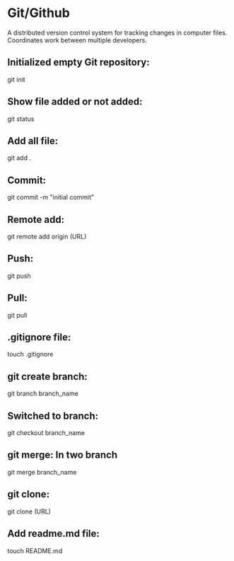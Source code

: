 # Git/Github
A distributed version control system for tracking changes in computer files.
Coordinates work between multiple developers.

## Initialized empty Git repository:
git init

## Show file added or not added:
git status

## Add all file:
git add .

## Commit:
git commit -m "initial commit"


## Remote add:
git remote add origin (URL)

## Push:
git push

## Pull:
git pull

## .gitignore file:
touch .gitignore

## git create branch:
git branch branch_name


## Switched to branch:
git checkout branch_name


## git merge: In two branch
git merge branch_name

## git clone:
git clone (URL)

## Add readme.md file:
touch README.md
















